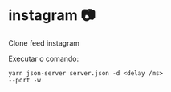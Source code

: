 # instagram 📷
Clone feed instagram

Executar o comando:

<code>yarn json-server server.json -d <delay /ms> --port<port number> -w</code>

